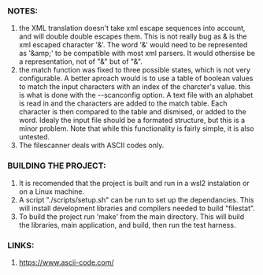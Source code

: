 
### NOTES:
1. the XML translation doesn't take xml escape sequences into account, and will double double escapes them. This is not really bug as
&amp; is the xml escaped character '&'. The word '&amp;' would need to be represented as '&amp;amp;' to be compatible with most xml parsers. It would 
othersise be a representation, not of "&amp;" but of "&".
2. the match function was fixed to three possible states, which is not very configurable. A better aproach would is to use a table of boolean values to match 
the input characters with an index of the charcter's value. this is what is done with the --scanconfig option. A text file with an alphabet is read in and the 
characters are added to the match table. Each character is then compared to the table and dismised, or added to the word. Idealy the input file should be a 
formated structure, but this is a minor problem. Note that while this functionality is fairly simple, it is also untested.
3. The filescanner deals with ASCII codes only.

### BUILDING THE PROJECT:
1. It is recomended that the project is built and run in a wsl2 instalation or on a Linux machine.
2. A script "./scripts/setup.sh" can be run to set up the dependancies.  This will install development libraries and compilers needed to build "filestat".
3. To build the project run 'make' from the main directory. This will build the libraries, main application, and build, then run the test harness.

### LINKS:
1. https://www.ascii-code.com/

